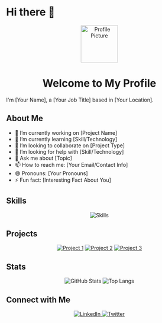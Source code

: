 # Hi there 👋

<div align="center">
  <img src="https://github.com/yourusername.png" alt="Profile Picture" width="100">
  <h1>Welcome to My Profile</h1>
</div>

I'm [Your Name], a [Your Job Title] based in [Your Location].

## About Me
- 🔭 I’m currently working on [Project Name]
- 🌱 I’m currently learning [Skill/Technology]
- 👯 I’m looking to collaborate on [Project Type]
- 🤔 I’m looking for help with [Skill/Technology]
- 💬 Ask me about [Topic]
- 📫 How to reach me: [Your Email/Contact Info]
- 😄 Pronouns: [Your Pronouns]
- ⚡ Fun fact: [Interesting Fact About You]

## Skills
<div align="center">
  <img src="https://skillicons.dev/icons?i=python,js,html,css,django,react,express,git,docker,aws&theme=light" alt="Skills">
</div>

## Projects
<div align="center">
  <a href="https://github.com/yourusername/project1"><img src="https://github-readme-stats.vercel.app/api/pin/?username=yourusername&repo=project1&theme=radical" alt="Project 1"></a>
  <a href="https://github.com/yourusername/project2"><img src="https://github-readme-stats.vercel.app/api/pin/?username=yourusername&repo=project2&theme=radical" alt="Project 2"></a>
  <a href="https://github.com/yourusername/project3"><img src="https://github-readme-stats.vercel.app/api/pin/?username=yourusername&repo=project3&theme=radical" alt="Project 3"></a>
</div>

## Stats
<div align="center">
  <img src="https://github-readme-stats.vercel.app/api?username=rifatshampod&show_icons=true&theme=radical" alt="GitHub Stats">
  <img src="https://github-readme-stats.vercel.app/api/top-langs/?username=rifatshampod&theme=radical" alt="Top Langs">
</div>

## Connect with Me
<div align="center">
  <a href="https://www.linkedin.com/in/yourlinkedin" target="_blank">
    <img src="https://img.shields.io/badge/LinkedIn-blue?style=for-the-badge&logo=linkedin" alt="LinkedIn">
  </a>
  <a href="https://twitter.com/yourtwitter" target="_blank">
    <img src="https://img.shields.io/badge/Twitter-blue?style=for-the-badge&logo=twitter" alt="Twitter">
  </a>
</div>
